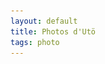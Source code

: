 ```yaml
---
layout: default
title: Photos d'Utö
tags: photo
---
```

<script>
var old_id = '';
var state = false

function showBig(id){
    var state_new = state;
    if (!state || old_id !=  id){
        var showBigItem = document.querySelector(id);
        showBigItem.classList.add("col-xs-12 col-sm-12 col-md-12");
        state_new = true;
    }
    if (((old_id==id && state) || old_id !=  id) && old_id != '') {
        var showNormalItem = document.querySelector(old_id);
        showNormalItem.classList.remove("col-xs-12 col-sm-12 col-md-12");
        state_new = (old_id !=  id);
    }
    state = state_new;
    old_id = id;
}

</script>

<section class="row">
<div class="thumbnails col-xs-6 col-sm-4 col-md-4" id="5F0A7051-1.jpg" onclick="showBig('#'+id)>
  <img src="/photos/2016-05-26-test/5F0A7051-1.jpg" class="img-rounded">
</div>
<div class="thumbnails col-xs-6 col-sm-4 col-md-4" id="5F0A7053-1.jpg" onclick="showBig('#'+id)>
  <img src="/photos/2016-05-26-test/5F0A7053-1.jpg" class="img-rounded">
</div>
<div class="thumbnails col-xs-6 col-sm-4 col-md-4" id="5F0A7061-1.jpg" onclick="showBig('#'+id)>
  <img src="/photos/2016-05-26-test/5F0A7061-1.jpg" class="img-rounded">
</div>
<div class="thumbnails col-xs-6 col-sm-4 col-md-4" id="5F0A7068-1.jpg" onclick="showBig('#'+id)>
  <img src="/photos/2016-05-26-test/5F0A7068-1.jpg" class="img-rounded">
</div>
<div class="thumbnails col-xs-6 col-sm-4 col-md-4" id="5F0A7072-1.jpg" onclick="showBig('#'+id)>
  <img src="/photos/2016-05-26-test/5F0A7072-1.jpg" class="img-rounded">
</div>
<div class="thumbnails col-xs-6 col-sm-4 col-md-4" id="5F0A7075-1.jpg" onclick="showBig('#'+id)>
  <img src="/photos/2016-05-26-test/5F0A7075-1.jpg" class="img-rounded">
</div>
</section>